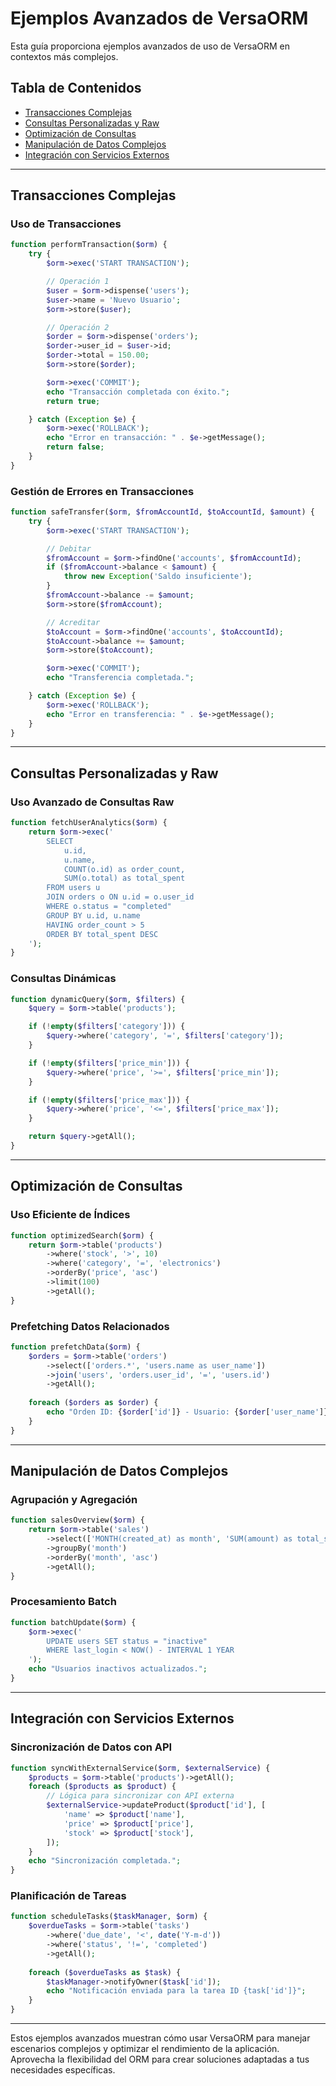 # Ejemplos Avanzados de VersaORM

Esta guía proporciona ejemplos avanzados de uso de VersaORM en contextos más complejos.

## Tabla de Contenidos

- [Transacciones Complejas](#transacciones-complejas)
- [Consultas Personalizadas y Raw](#consultas-personalizadas-y-raw)
- [Optimización de Consultas](#optimización-de-consultas)
- [Manipulación de Datos Complejos](#manipulación-de-datos-complejos)
- [Integración con Servicios Externos](#integración-con-servicios-externos)

---

## Transacciones Complejas

### Uso de Transacciones

```php
function performTransaction($orm) {
    try {
        $orm->exec('START TRANSACTION');

        // Operación 1
        $user = $orm->dispense('users');
        $user->name = 'Nuevo Usuario';
        $orm->store($user);

        // Operación 2
        $order = $orm->dispense('orders');
        $order->user_id = $user->id;
        $order->total = 150.00;
        $orm->store($order);

        $orm->exec('COMMIT');
        echo "Transacción completada con éxito.";
        return true;

    } catch (Exception $e) {
        $orm->exec('ROLLBACK');
        echo "Error en transacción: " . $e->getMessage();
        return false;
    }
}
```

### Gestión de Errores en Transacciones

```php
function safeTransfer($orm, $fromAccountId, $toAccountId, $amount) {
    try {
        $orm->exec('START TRANSACTION');

        // Debitar
        $fromAccount = $orm->findOne('accounts', $fromAccountId);
        if ($fromAccount->balance < $amount) {
            throw new Exception('Saldo insuficiente');
        }
        $fromAccount->balance -= $amount;
        $orm->store($fromAccount);

        // Acreditar
        $toAccount = $orm->findOne('accounts', $toAccountId);
        $toAccount->balance += $amount;
        $orm->store($toAccount);

        $orm->exec('COMMIT');
        echo "Transferencia completada.";

    } catch (Exception $e) {
        $orm->exec('ROLLBACK');
        echo "Error en transferencia: " . $e->getMessage();
    }
}
```

---

## Consultas Personalizadas y Raw

### Uso Avanzado de Consultas Raw

```php
function fetchUserAnalytics($orm) {
    return $orm->exec('
        SELECT 
            u.id, 
            u.name, 
            COUNT(o.id) as order_count,
            SUM(o.total) as total_spent
        FROM users u
        JOIN orders o ON u.id = o.user_id
        WHERE o.status = "completed"
        GROUP BY u.id, u.name
        HAVING order_count > 5
        ORDER BY total_spent DESC
    ');
}
```

### Consultas Dinámicas

```php
function dynamicQuery($orm, $filters) {
    $query = $orm->table('products');

    if (!empty($filters['category'])) {
        $query->where('category', '=', $filters['category']);
    }

    if (!empty($filters['price_min'])) {
        $query->where('price', '>=', $filters['price_min']);
    }

    if (!empty($filters['price_max'])) {
        $query->where('price', '<=', $filters['price_max']);
    }

    return $query->getAll();
}
```

---

## Optimización de Consultas

### Uso Eficiente de Índices

```php
function optimizedSearch($orm) {
    return $orm->table('products')
        ->where('stock', '>', 10)
        ->where('category', '=', 'electronics')
        ->orderBy('price', 'asc')
        ->limit(100)
        ->getAll();
}
```

### Prefetching Datos Relacionados

```php
function prefetchData($orm) {
    $orders = $orm->table('orders')
        ->select(['orders.*', 'users.name as user_name'])
        ->join('users', 'orders.user_id', '=', 'users.id')
        ->getAll();
    
    foreach ($orders as $order) {
        echo "Orden ID: {$order['id']} - Usuario: {$order['user_name']}\n";
    }
}
```

---

## Manipulación de Datos Complejos

### Agrupación y Agregación

```php
function salesOverview($orm) {
    return $orm->table('sales')
        ->select(['MONTH(created_at) as month', 'SUM(amount) as total_sales'])
        ->groupBy('month')
        ->orderBy('month', 'asc')
        ->getAll();
}
```

### Procesamiento Batch

```php
function batchUpdate($orm) {
    $orm->exec('
        UPDATE users SET status = "inactive" 
        WHERE last_login < NOW() - INTERVAL 1 YEAR
    ');
    echo "Usuarios inactivos actualizados.";
}
```

---

## Integración con Servicios Externos

### Sincronización de Datos con API

```php
function syncWithExternalService($orm, $externalService) {
    $products = $orm->table('products')->getAll();
    foreach ($products as $product) {
        // Lógica para sincronizar con API externa
        $externalService->updateProduct($product['id'], [
            'name' => $product['name'],
            'price' => $product['price'],
            'stock' => $product['stock'],
        ]);
    }
    echo "Sincronización completada.";
}
```

### Planificación de Tareas

```php
function scheduleTasks($taskManager, $orm) {
    $overdueTasks = $orm->table('tasks')
        ->where('due_date', '<', date('Y-m-d'))
        ->where('status', '!=', 'completed')
        ->getAll();
    
    foreach ($overdueTasks as $task) {
        $taskManager->notifyOwner($task['id']);
        echo "Notificación enviada para la tarea ID {task['id']}";
    }
}
```

---

Estos ejemplos avanzados muestran cómo usar VersaORM para manejar escenarios complejos y optimizar el rendimiento de la aplicación. Aprovecha la flexibilidad del ORM para crear soluciones adaptadas a tus necesidades específicas.
